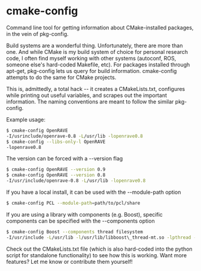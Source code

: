 cmake-config
============

Command line tool for getting information about CMake-installed packages, in the vein of pkg-config. 

Build systems are a wonderful thing. Unfortunately, there are more than one. And while CMake is my build system 
of choice for personal research code, I often find myself working with other systems (autoconf, ROS, someone else's 
hard-coded Makefile, etc). For packages installed through apt-get, pkg-config lets us query for build information. 
cmake-config attempts to do the same for CMake projects.

This is, admittedly, a total hack -- it creates a CMakeLists.txt, configures while printing out useful variables, and 
scrapes out the important information. The naming conventions are meant to follow the similar pkg-config. 

Example usage:

```bash
$ cmake-config OpenRAVE
-I/usrinclude/openrave-0.8 -L/usr/lib -lopenrave0.8
$ cmake-config --libs-only-l OpenRAVE
-lopenrave0.8
```

The version can be forced with a --version flag

```bash
$ cmake-config OpenRAVE --version 0.9
$ cmake-config OpenRAVE --version 0.8
-I/usr/include/openrave-0.8 -L/usr/lib -lopenrave0.8
```

If you have a local install, it can be used with the --module-path option

```bash
$ cmake-config PCL --module-path=path/to/pcl/share
```

If you are using a library with components (e.g. Boost), specific components can be specified with the --components option

```bash
$ cmake-config Boost --components thread filesystem
-I/usr/include -L/usr/lib -l/usr/lib/libboost\_thread-mt.so -lpthread -l/usr/lib/libboost\_filesystem-mt.so
```

Check out the CMakeLists.txt file (which is also hard-coded into the python script for standalone functionality) to see 
how this is working. Want more features? Let me know or contribute them yourself!

